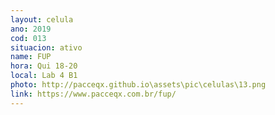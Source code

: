 ```yaml
---
layout: celula
ano: 2019
cod: 013
situacion: ativo
name: FUP
hora: Qui 18-20
local: Lab 4 B1
photo: http://pacceqx.github.io\assets\pic\celulas\13.png
link: https://www.pacceqx.com.br/fup/
---
```


